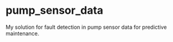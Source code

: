 # pump_sensor_data
My solution for fault detection in pump sensor data for predictive maintenance. 

